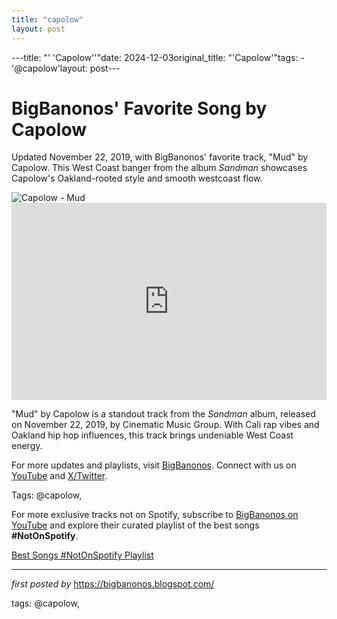 ```yaml
---
title: "capolow"
layout: post
---
```

---title: "' 'Capolow''"date: 2024-12-03original_title: "'Capolow'"tags:  - '@capolow'layout: post---<!-- Post Title --><h1 >BigBanonos' Favorite Song by Capolow</h1> <!-- Introductory Text --><p >Updated November 22, 2019, with BigBanonos' favorite track, "Mud" by Capolow. This West Coast banger from the album *Sandman* showcases Capolow's Oakland-rooted style and smooth westcoast flow.</p> <!-- Featured Image --><div > <img src="https://townsquare.media/site/812/files/2020/03/capolow.jpg?w=780&q=75" alt="Capolow - Mud" /></div> <!-- YouTube Video Embed --><div > <iframe width="100%" height="315" src="https://www.youtube.com/embed/e9tNRARuPmA" title="Capolow - MUD (OFFICIAL MUSIC VIDEO) | Dir. ShotBy806Nick" frameborder="0" allow="accelerometer; autoplay; clipboard-write; encrypted-media; gyroscope; picture-in-picture; web-share" referrerpolicy="strict-origin-when-cross-origin" allowfullscreen></iframe></div> <!-- Song Information --><div > <p>"Mud" by Capolow is a standout track from the *Sandman* album, released on November 22, 2019, by Cinematic Music Group. With Cali rap vibes and Oakland hip hop influences, this track brings undeniable West Coast energy.</p></div> <!-- Footer Links --><div > <p>For more updates and playlists, visit <a href="https://bigbanonos.blogspot.com/" target="_blank">BigBanonos</a>. Connect with us on <a href="https://www.youtube.com/@BigBanonos" target="_blank">YouTube</a> and <a href="https://x.com/bigbanonos" target="_blank">X/Twitter</a>.</p></div> <!-- Tags --><p >Tags: @capolow,</p><!--Subscribe and Playlist Links--><div>    <p>For more exclusive tracks not on Spotify, subscribe to <a href="https://www.youtube.com/@BigBanonos" target="_blank">BigBanonos on YouTube</a> and explore their curated playlist of the best songs <strong>#NotOnSpotify</strong>.</p>    <p><a href="https://www.youtube.com/playlist?list=PLtuNtuTatqI0kFahUCbtbfenC_ET5O_tr" target="_blank">Best Songs #NotOnSpotify Playlist<br /></a></p></div><hr /><p><em>first posted by</em> <a href="https://bigbanonos.blogspot.com/" rel="noopener" target="_new">https://bigbanonos.blogspot.com/</a></p><p>tags: @capolow,</p>